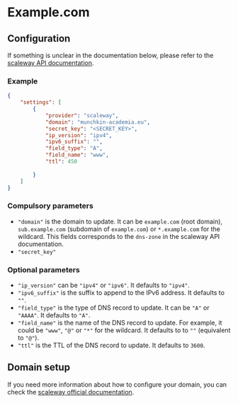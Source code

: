 # Example.com

## Configuration

If something is unclear in the documentation below, please refer to the [scaleway API documentation](https://www.scaleway.com/en/developers/api/domains-and-dns/#path-records-update-records-within-a-dns-zone).

### Example

```json
{
    "settings": [
        {
            "provider": "scaleway",
            "domain": "munchkin-academia.eu",
            "secret_key": "<SECRET_KEY>",
            "ip_version": "ipv4",
            "ipv6_suffix": "",
            "field_type": "A",
            "field_name": "www",
            "ttl": 450
        
        }
    ]
}
```

### Compulsory parameters

- `"domain"` is the domain to update. It can be `example.com` (root domain), `sub.example.com` (subdomain of `example.com`) or `*.example.com` for the wildcard. This fields corresponds to the `dns-zone` in the scaleway API documentation.
- `"secret_key"`

### Optional parameters

- `"ip_version"` can be `"ipv4"` or `"ipv6"`. It defaults to `"ipv4"`.
- `"ipv6_suffix"` is the suffix to append to the IPv6 address. It defaults to `""`.
- `"field_type"` is the type of DNS record to update. It can be `"A"` or `"AAAA"`. It defaults to `"A"`.
- `"field_name"` is the name of the DNS record to update. For example, it could be `"www"`, `"@"` or `"*"` for the wildcard. It defaults to to `""` (equivalent to `"@"`).
- `"ttl"` is the TTL of the DNS record to update. It defaults to `3600`.

## Domain setup

If you need more information about how to configure your domain, you can check the [scaleway official documentation](https://www.scaleway.com/en/docs/network/domains-and-dns/).
